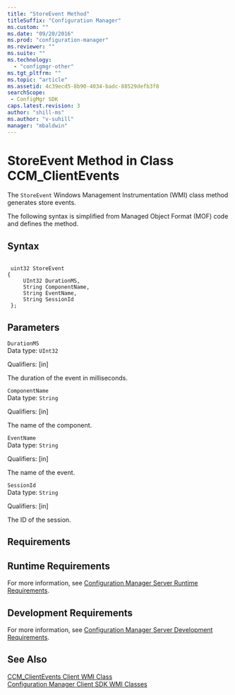 ```yaml
---
title: "StoreEvent Method"
titleSuffix: "Configuration Manager"
ms.custom: ""
ms.date: "09/20/2016"
ms.prod: "configuration-manager"
ms.reviewer: ""
ms.suite: ""
ms.technology:
  - "configmgr-other"
ms.tgt_pltfrm: ""
ms.topic: "article"
ms.assetid: 4c39ecd5-8b90-4034-badc-88529defb3f8searchScope: - ConfigMgr SDK
caps.latest.revision: 3
author: "shill-ms"
ms.author: "v-suhill"
manager: "mbaldwin"
---
```

# StoreEvent Method in Class CCM_ClientEvents
The `StoreEvent` Windows Management Instrumentation (WMI) class method generates store events.  

 The following syntax is simplified from Managed Object Format (MOF) code and defines the method.  

## Syntax  

```  

 uint32 StoreEvent  
{  
     UInt32 DurationMS,  
     String ComponentName,  
     String EventName,  
     String SessionId  
 };  

```  

## Parameters  
 `DurationMS`  
 Data type: `UInt32`  

 Qualifiers: [in]  

 The duration of the event in milliseconds.  

 `ComponentName`  
 Data type: `String`  

 Qualifiers: [in]  

 The name of the component.  

 `EventName`  
 Data type: `String`  

 Qualifiers: [in]  

 The name of the event.  

 `SessionId`  
 Data type: `String`  

 Qualifiers: [in]  

 The ID of the session.  

## Requirements  

## Runtime Requirements  
 For more information, see [Configuration Manager Server Runtime Requirements](../../../../../develop/core/reqs/server-runtime-requirements.md).  

## Development Requirements  
 For more information, see [Configuration Manager Server Development Requirements](../../../../../develop/core/reqs/server-development-requirements.md).  

## See Also  
 [CCM_ClientEvents Client WMI Class](../../../../../develop/reference/core/clients/sdk/ccm_clientevents-client-wmi-class.md)   
 [Configuration Manager Client SDK WMI Classes](../../../../../develop/reference/core/clients/sdk/client-sdk-wmi-classes.md)
